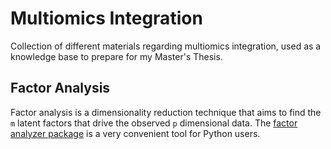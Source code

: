# Multiomics Integration

Collection of different materials regarding multiomics integration, used as a knowledge base to prepare for my Master's Thesis. 

## Factor Analysis

Factor analysis is a dimensionality reduction technique that aims to find the `m` latent factors that drive the observed `p` dimensional data. The [factor analyzer package](https://github.com/EducationalTestingService/factor_analyzer) is a very convenient tool for Python users.  
